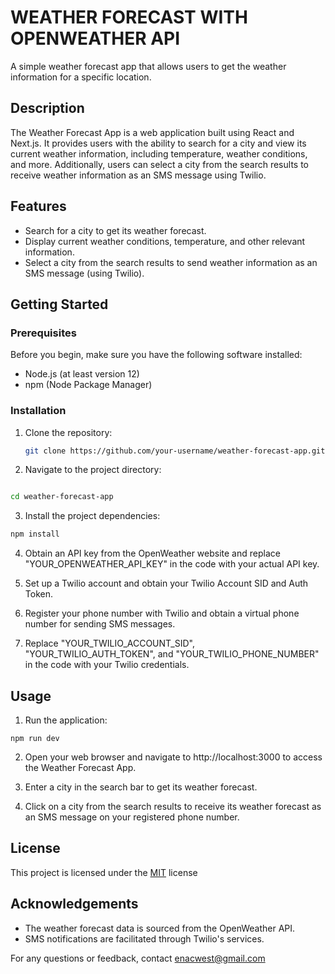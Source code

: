 # WEATHER FORECAST WITH OPENWEATHER API

A simple weather forecast app that allows users to get the weather information for a specific location.

## Description

The Weather Forecast App is a web application built using React and Next.js. It provides users with the ability to search for a city and view its current weather information, including temperature, weather conditions, and more. Additionally, users can select a city from the search results to receive weather information as an SMS message using Twilio.

## Features

- Search for a city to get its weather forecast.
- Display current weather conditions, temperature, and other relevant information.
- Select a city from the search results to send weather information as an SMS message (using Twilio).

## Getting Started

### Prerequisites

Before you begin, make sure you have the following software installed:

- Node.js (at least version 12)
- npm (Node Package Manager)

### Installation

1. Clone the repository:

   ```bash
   git clone https://github.com/your-username/weather-forecast-app.git
   
2. Navigate to the project directory:
   ```

```bash
cd weather-forecast-app
```

3. Install the project dependencies:

```bash
npm install
```

4. Obtain an API key from the OpenWeather website and replace "YOUR_OPENWEATHER_API_KEY" in the code with your actual API key.

5. Set up a Twilio account and obtain your Twilio Account SID and Auth Token.

6. Register your phone number with Twilio and obtain a virtual phone number for sending SMS messages.

7. Replace "YOUR_TWILIO_ACCOUNT_SID", "YOUR_TWILIO_AUTH_TOKEN", and "YOUR_TWILIO_PHONE_NUMBER" in the code with your Twilio credentials.

## Usage

1. Run the application:

```
npm run dev
```

2. Open your web browser and navigate to http://localhost:3000 to access the Weather Forecast App.

3. Enter a city in the search bar to get its weather forecast.

4. Click on a city from the search results to receive its weather forecast as an SMS message on your registered phone number.

## License

This project is licensed under the [MIT](https://choosealicense.com/licenses/mit/) license

## Acknowledgements

- The weather forecast data is sourced from the OpenWeather API.
- SMS notifications are facilitated through Twilio's services.

For any questions or feedback, contact enacwest@gmail.com
